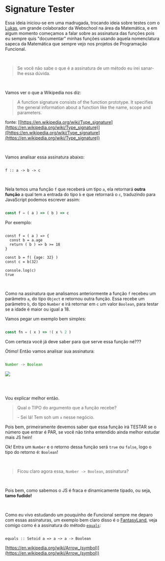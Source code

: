 # Signature Tester

Essa ideia iniciou-se em uma madrugada, trocando ideia sobre testes com o [Lukas](https://gist.github.com/lukaswilkeer/), um grande colaborador da Webschool na área da Matemática, e em algum momento começamos a falar sobre as assinatura das funções pois eu sempre quis "documentar" minhas funções usando aquela nomenclatura sapeca da Matemática que sempre vejo nos projetos de Programação Funcional.

<br>

> Se você não sabe o que é a assinatura de um método eu irei sanar-lhe essa dúvida.

<br>

Vamos ver o que a Wikipedia nos diz:

> A function signature consists of the function prototype. It specifies the general information about a function like the name, scope and parameters.

fonte: [[https://en.wikipedia.org/wiki/Type_signature](https://en.wikipedia.org/wiki/Type_signature)]([https://en.wikipedia.org/wiki/Type_signature](https://en.wikipedia.org/wiki/Type_signature))

<br>


Vamos analisar essa assinatura abaixo:

```

f :: a -> b -> c

```


<br>

Nela temos uma função `f` que receberá um tipo `a`, ela retornará **outra função** a qual tem a entrada do tipo `b` e que retornará o `c`, traduzindo para JavaScript podemos escrever assim:

```js

const f = ( a ) => ( b ) => c

```


Por exemplo:


```

const f = ( a ) => {
  const b = a.age  
  return ( b ) => b >= 18
}

const b = f( {age: 32} )
const c = b(32)

console.log(c)
true

```

<br>

Como na assinatura que analisamos anteriormente a função `f` recebeu um parâmetro `a`, do tipo `Object` e retornou outra função. Essa recebe um parâmetro `b`, do tipo `Number` e irá retornar em `c` um valor `Boolean`, para testar se a idade é maior ou igual a 18. 


Vamos pegar um exemplo bem simples:

```js

const fn = ( x ) => !( x % 2 )

```

Com certeza você já deve saber para que serve essa função né???

Ótimo! Então vamos analisar sua assinatura:


```js

Number -> Boolean

```


![](http://m.memegen.com/opeo40.jpg)

<br>
<br>

Vou explicar melhor então.

> Qual o TIPO do argumento que a função recebe?
> 
> \- Sei lá! Tem soh um `x` nesse negócio.


Pois bem, primeiramente devemos saber que essa função irá TESTAR se o número que entrar é PAR, se você não tinha entendido ainda melhor estudar mais JS hein!

Ok! Entra um `Number` e o retorno dessa função será `true` ou `false`, logo o tipo do retorno é: `Boolean`!

<br>

>Ficou claro agora essa, `Number -> Boolean`, assinatura? 

<br>

Pois bem, como sabemos o JS é fraca e dinamicamente tipado, ou seja, **tamo fudido!**

<br>

Como eu vivo estudando um pouquinho de Funcional sempre me deparo com essas assinaturas, um exemplo bem claro disso é o [FantasyLand](https://github.com/fantasyland/fantasy-land), veja comigo como é a assinatura do método [`equals`](https://github.com/fantasyland/fantasy-land#equals-method):

```

equals :: Setoid a => a ~> a -> Boolean

```




[https://en.wikipedia.org/wiki/Arrow_(symbol)](https://en.wikipedia.org/wiki/Arrow_(symbol))



